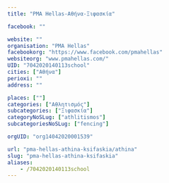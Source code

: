 ```yaml
---
title: "PMA Hellas-Αθήνα-Ξιφασκία"

facebook: ""

website: ""
organisation: "PMA Hellas"
facebookorg: "https://www.facebook.com/pmahellas"
websiteorg: "www.pmahellas.com/"
UID: "7042020140113school"
cities: ["Αθήνα"]
perioxi: ""
address: ""

places: [""]
categories: ["Αθλητισμός"]
subcategories: ["Ξιφασκία"]
categoryNoSLug: ["athlitismos"]
subcategoriesNoSLug: ["fencing"]

orgUID: "org14042020001539"

url: "pma-hellas-athina-ksifaskia/athina"
slug: "pma-hellas-athina-ksifaskia"
aliases:
    - /7042020140113school
---
```





